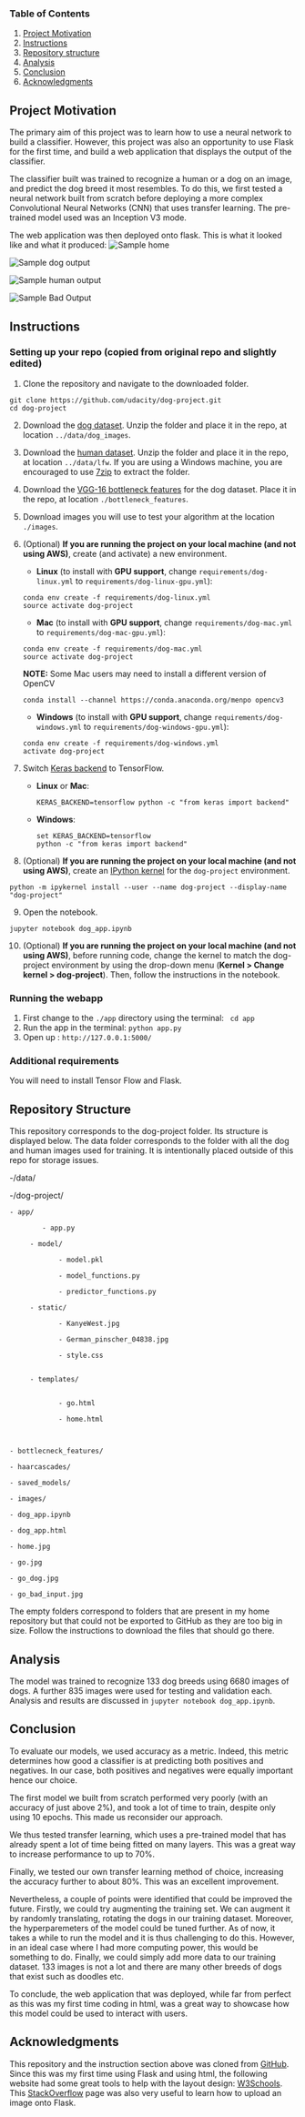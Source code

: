 ### Table of Contents

1. [Project Motivation](#motivation)
2. [Instructions](#Instructions)
3. [Repository structure](#structure)
4. [Analysis](#analysis)
5. [Conclusion](#conclusion)
6. [Acknowledgments](#ack)

## Project Motivation <a name="motivation"></a>

The primary aim of this project was to learn how to use a neural network to build a classifier. However, this project was also an opportunity to use Flask for the first time, and build a web application that displays the output of the classifier.

The classifier built was trained to recognize a human or a dog on an image, and predict the dog breed it most resembles. To do this, we first tested a neural network built from scratch before deploying a more complex Convolutional Neural Networks (CNN) that uses transfer learning. The pre-trained model used was an Inception V3 mode.

The web application was then deployed onto flask. This is what it looked like and what it produced:
![Sample home](home.png)

![Sample dog output](go_dog.png)

![Sample human output](go.png)

![Sample Bad Output](go_bad_input.png)


## Instructions <a name="Instructions"></a>
### Setting up your repo (copied from original repo and slightly edited)

1. Clone the repository and navigate to the downloaded folder.
```	
git clone https://github.com/udacity/dog-project.git
cd dog-project
```

2. Download the [dog dataset](https://s3-us-west-1.amazonaws.com/udacity-aind/dog-project/dogImages.zip).  Unzip the folder and place it in the repo, at location `../data/dog_images`. 

3. Download the [human dataset](https://s3-us-west-1.amazonaws.com/udacity-aind/dog-project/lfw.zip).  Unzip the folder and place it in the repo, at location `../data/lfw`.  If you are using a Windows machine, you are encouraged to use [7zip](http://www.7-zip.org/) to extract the folder. 

4. Download the [VGG-16 bottleneck features](https://s3-us-west-1.amazonaws.com/udacity-aind/dog-project/DogVGG16Data.npz) for the dog dataset.  Place it in the repo, at location `./bottleneck_features`.

5. Download images you will use to test your algorithm at the location `./images`.

6. (Optional) **If you are running the project on your local machine (and not using AWS)**, create (and activate) a new environment.

	- __Linux__ (to install with __GPU support__, change `requirements/dog-linux.yml` to `requirements/dog-linux-gpu.yml`): 
	```
	conda env create -f requirements/dog-linux.yml
	source activate dog-project
	```  
	- __Mac__ (to install with __GPU support__, change `requirements/dog-mac.yml` to `requirements/dog-mac-gpu.yml`): 
	```
	conda env create -f requirements/dog-mac.yml
	source activate dog-project
	```  
	**NOTE:** Some Mac users may need to install a different version of OpenCV
	```
	conda install --channel https://conda.anaconda.org/menpo opencv3
	```
	- __Windows__ (to install with __GPU support__, change `requirements/dog-windows.yml` to `requirements/dog-windows-gpu.yml`):  
	```
	conda env create -f requirements/dog-windows.yml
	activate dog-project
	```
	
7. Switch [Keras backend](https://keras.io/backend/) to TensorFlow.
	- __Linux__ or __Mac__: 
		```
		KERAS_BACKEND=tensorflow python -c "from keras import backend"
		```
	- __Windows__: 
		```
		set KERAS_BACKEND=tensorflow
		python -c "from keras import backend"
		```

8. (Optional) **If you are running the project on your local machine (and not using AWS)**, create an [IPython kernel](http://ipython.readthedocs.io/en/stable/install/kernel_install.html) for the `dog-project` environment. 
```
python -m ipykernel install --user --name dog-project --display-name "dog-project"
```

9. Open the notebook.
```
jupyter notebook dog_app.ipynb
```

10. (Optional) **If you are running the project on your local machine (and not using AWS)**, before running code, change the kernel to match the dog-project environment by using the drop-down menu (**Kernel > Change kernel > dog-project**). Then, follow the instructions in the notebook.

### Running the webapp

1. First change to the `./app` directory using the terminal: ``` cd app```
2. Run the app in the terminal: ```python app.py```
3. Open up : ```http://127.0.0.1:5000/```

### Additional requirements

You will need to install Tensor Flow and Flask.

## Repository Structure  <a name="structure"></a>
This repository corresponds to the dog-project folder. Its structure is displayed below. The data folder corresponds to the folder with all the dog and human images used for training. It is intentionally placed outside of this repo for storage issues.

-/data/

-/dog-project/

    - app/
    
            - app.py
            
         - model/  
         
                - model.pkl
            
                - model_functions.py
                
                - predictor_functions.py
                
         - static/  
         
                - KanyeWest.jpg
            
                - German_pinscher_04838.jpg
                
                - style.css
         
         
         - templates/
         
         
                - go.html
            
                - home.html
                
         
 
    - bottlecneck_features/
    
    - haarcascades/
    
    - saved_models/
    
    - images/
    
    - dog_app.ipynb
    
    - dog_app.html
    
    - home.jpg
    
    - go.jpg
    
    - go_dog.jpg
    
    - go_bad_input.jpg
    
The empty folders correspond to folders that are present in my home repository but that could not be exported to GitHub as they are too big in size.  Follow the instructions to download the files that should go there.

## Analysis  <a name="analysis"></a>

The model was trained to recognize 133 dog breeds using 6680 images of dogs. A further 835 images were used for testing and validation each. Analysis and results are discussed in ```jupyter notebook dog_app.ipynb```.

## Conclusion <a name="conclusion"></a>

To evaluate our models, we used accuracy as a metric. Indeed, this metric determines how good a classifier is at predicting both positives and negatives. In our case, both positives and negatives were equally important hence our choice.

The first model we built from scratch performed very poorly (with an accuracy of just above 2%), and took a lot of time to train, despite only using 10 epochs. This made us reconsider our approach.

We thus tested transfer learning, which uses a pre-trained model that has already spent a lot of time being fitted on many layers. This was a great way to increase performance to up to 70%.

Finally, we tested our own transfer learning method of choice, increasing the accuracy further to about 80%. This was an excellent improvement.

Nevertheless, a couple of points were identified that could be improved the future. Firstly, we could try augmenting the training set. We can augment it by randomly translating, rotating the dogs in our training dataset.
Moreover, the hyperparemeters of the model could be tuned further. As of now, it takes a while to run the model and it is thus challenging to do this. However, in an ideal case where I had more computing power, this would be something to do.
Finally, we could simply add more data to our training dataset. 133 images is not a lot and there are many other breeds of dogs that exist such as doodles etc.

To conclude, the web application that was deployed, while far from perfect as this was my first time coding in html, was a great way to showcase how this model could be used to interact with users.

 ## Acknowledgments  <a name="ack"></a>
 This repository and the instruction section above was cloned from [GitHub](https://github.com/udacity/dog-project.git).
 Since this was my first time using Flask and using html, the following website had some great tools to help with the layout design: [W3Schools](https://www.w3schools.com/howto/).
 This [StackOverflow](https://stackoverflow.com/questions/44926465/upload-image-in-flask) page was also very useful to learn how to upload an image onto Flask.
 